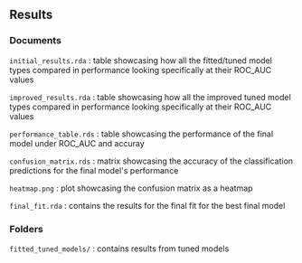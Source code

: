 ## Results

### Documents

`initial_results.rda` : table showcasing how all the fitted/tuned model types compared in performance looking specifically at their ROC_AUC values

`improved_results.rda` : table showcasing how all the improved tuned model types compared in performance looking specifically at their ROC_AUC values 

`performance_table.rds` : table showcasing the performance of the final model under ROC_AUC and accuray

`confusion_matrix.rds` : matrix showcasing the accuracy of the classification predictions for the final model's performance 

`heatmap.png` : plot showcasing the confusion matrix as a heatmap

`final_fit.rda` : contains the results for the final fit for the best final model 

### Folders

`fitted_tuned_models/` : contains results from tuned models 

